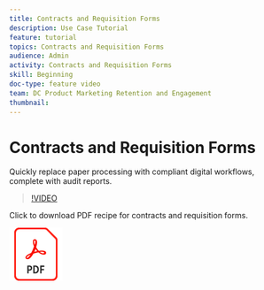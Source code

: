 ```yaml
---
title: Contracts and Requisition Forms
description: Use Case Tutorial
feature: tutorial
topics: Contracts and Requisition Forms
audience: Admin
activity: Contracts and Requisition Forms
skill: Beginning
doc-type: feature video
team: DC Product Marketing Retention and Engagement
thumbnail:
---
```


# Contracts and Requisition Forms

Quickly replace paper processing with compliant digital workflows, complete with audit reports.

>[!VIDEO](https://video.tv.adobe.com/v/33811?hidetitle=true)

Click to download PDF recipe for contracts and requisition forms.

[![Download PDF Recipe](../assets/acrobat_PDF_96.png)](../assets/UseCaseRecipe-EN-UsingWorkflowDesigner.pdf)